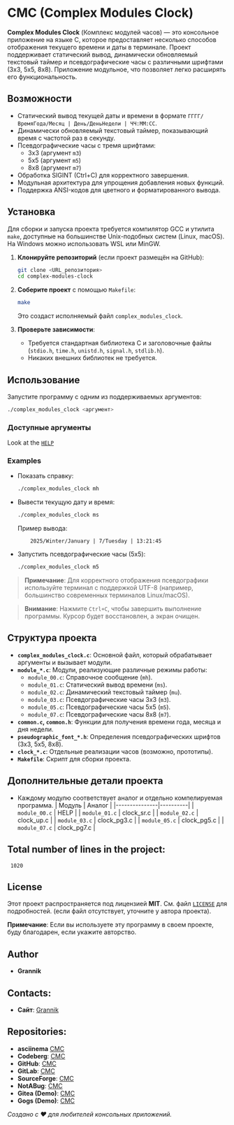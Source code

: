 # CMC (Complex Modules Clock)

**Complex Modules Clock** (Комплекс модулей часов) — это консольное приложение на языке C, которое предоставляет несколько способов отображения текущего времени и даты в терминале. Проект поддерживает статический вывод, динамически обновляемый текстовый таймер и псевдографические часы с различными шрифтами (3x3, 5x5, 8x8). Приложение модульное, что позволяет легко расширять его функциональность.

## Возможности

- Статический вывод текущей даты и времени в формате `ГГГГ/ВремяГода/Месяц | День/ДеньНедели | ЧЧ:ММ:СС`.
- Динамически обновляемый текстовый таймер, показывающий время с частотой раз в секунду.
- Псевдографические часы с тремя шрифтами:
  - 3x3 (аргумент `m3`)
  - 5x5 (аргумент `m5`)
  - 8x8 (аргумент `m7`)
- Обработка SIGINT (Ctrl+C) для корректного завершения.
- Модульная архитектура для упрощения добавления новых функций.
- Поддержка ANSI-кодов для цветного и форматированного вывода.

## Установка

Для сборки и запуска проекта требуется компилятор GCC и утилита `make`, доступные на большинстве Unix-подобных систем (Linux, macOS). На Windows можно использовать WSL или MinGW.

1. **Клонируйте репозиторий** (если проект размещён на GitHub):
   ```bash
   git clone <URL_репозитория>
   cd complex-modules-clock
   ```

2. **Соберите проект** с помощью `Makefile`:
   ```bash
   make
   ```

   Это создаст исполняемый файл `complex_modules_clock`.

3. **Проверьте зависимости**:
   - Требуется стандартная библиотека C и заголовочные файлы (`stdio.h`, `time.h`, `unistd.h`, `signal.h`, `stdlib.h`).
   - Никаких внешних библиотек не требуется.

## Использование

Запустите программу с одним из поддерживаемых аргументов:

```bash
./complex_modules_clock <аргумент>
```

### Доступные аргументы
Look at the  [`HELP`](HELP)

### Examples

- Показать справку:
  ```bash
  ./complex_modules_clock mh
  ```

- Вывести текущую дату и время:
  ```bash
  ./complex_modules_clock ms
  ```
  Пример вывода:
  ```
      2025/Winter/January | 7/Tuesday | 13:21:45
  ```

- Запустить псевдографические часы (5x5):
  ```bash
  ./complex_modules_clock m5
  ```

> **Примечание**: Для корректного отображения псевдографики используйте терминал с поддержкой UTF-8 (например, большинство современных терминалов Linux/macOS).

> **Внимание**: Нажмите `Ctrl+C`, чтобы завершить выполнение программы. Курсор будет восстановлен, а экран очищен.

## Структура проекта

- **`complex_modules_clock.c`**: Основной файл, который обрабатывает аргументы и вызывает модули.
- **`module_*.c`**: Модули, реализующие различные режимы работы:
  - `module_00.c`: Справочное сообщение (`mh`).
  - `module_01.c`: Статический вывод времени (`ms`).
  - `module_02.c`: Динамический текстовый таймер (`mu`).
  - `module_03.c`: Псевдографические часы 3x3 (`m3`).
  - `module_05.c`: Псевдографические часы 5x5 (`m5`).
  - `module_07.c`: Псевдографические часы 8x8 (`m7`).
- **`common.c`, `common.h`**: Функции для получения времени года, месяца и дня недели.
- **`pseudographic_font_*.h`**: Определения псевдографических шрифтов (3x3, 5x5, 8x8).
- **`clock_*.c`**: Отдельные реализации часов (возможно, прототипы).
- **`Makefile`**: Скрипт для сборки проекта.

## Дополнительные детали проекта
- Каждому модулю соответствует аналог и отдельно компелируемая программа.
| Модуль        | Аналог |
|---------------|----------|
| `module_00.c` | HELP |
| `module_01.c` | clock_sr.c |
| `module_02.c` | clock_up.c |
| `module_03.c` | clock_pg3.c |
| `module_05.c` | clock_pg5.c |
| `module_07.c` | clock_pg7.c |

## Total number of lines in the project:
``` 1020```

## License
Этот проект распространяется под лицензией **MIT**.
См. файл [`LICENSE`](LICENSE) для подробностей.
(если файл отсутствует, уточните у автора проекта).

**Примечание**: Если вы используете эту программу в своем проекте, буду благодарен, если укажите авторство.

## Author
- **Grannik**

## Contacts:
- **Сайт**: [Grannik](https://grannik.neocities.org/)

## Repositories:
- **asciinema**     [CMC](https://asciinema.org/a/718357)
- **Codeberg**:     [CMC](https://codeberg.org/Grannik/CMC)
- **GitHub**:       [CMC]()
- **GitLab**:       [CMC]()
- **SourceForge**:  [CMC]()
- **NotABug**:      [CMC]()
- **Gitea (Demo)**: [CMC]()
- **Gogs (Demo)**:  [CMC]()

*Создано с ❤️ для любителей консольных приложений.*
